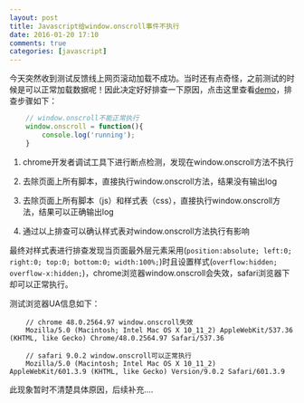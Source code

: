 ```yaml
---
layout: post
title: Javascript给window.onscroll事件不执行
date: 2016-01-20 17:10
comments: true
categories: [javascript]
---
```


今天突然收到测试反馈线上网页滚动加载不成功。当时还有点奇怪，之前测试的时候是可以正常加载数据呢！因此决定好好排查一下原因，点击这里查看[demo](/demo/window-onscroll-nothing-to-run.html)，排查步骤如下：

```javascript
    // window.onscroll不能正常执行
    window.onscroll = function(){
        console.log('running');
    }
```

1. chrome开发者调试工具下进行断点检测，发现在window.onscroll方法不执行

2. 去除页面上所有脚本，直接执行window.onscroll方法，结果没有输出log

3. 去除页面上所有脚本（js）和样式表（css），直接执行window.onscroll方法，结果可以正确输出log

4. 通过以上排查可以确认样式表对window.onscroll方法执行有影响

最终对样式表进行排查发现当页面最外层元素采用(``position:absolute; left:0; right:0; top:0; bottom:0; width:100%;``)时且设置样式(``overflow:hidden; overflow-x:hidden;``)，chrome浏览器window.onscroll会失效，safari浏览器下却可以正常执行。

测试浏览器UA信息如下：

```text
    // chrome 48.0.2564.97 window.onscroll失效
    Mozilla/5.0 (Macintosh; Intel Mac OS X 10_11_2) AppleWebKit/537.36 (KHTML, like Gecko) Chrome/48.0.2564.97 Safari/537.36

    // safari 9.0.2 window.onscroll可以正常执行
    Mozilla/5.0 (Macintosh; Intel Mac OS X 10_11_2) AppleWebKit/601.3.9 (KHTML, like Gecko) Version/9.0.2 Safari/601.3.9
```

此现象暂时不清楚具体原因，后续补充....
